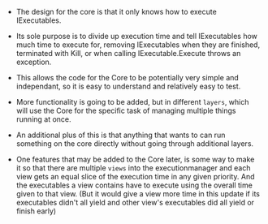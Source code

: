 ﻿- The design for the core is that it only knows how to execute IExecutables.

- Its sole purpose is to divide up execution time and tell IExecutables how much
time to execute for, removing IExecutables when they are finished, terminated with Kill, or
when calling IExecutable.Execute throws an exception.

- This allows the code for the Core to be potentially very simple and independant, so
it is easy to understand and relatively easy to test.

- More functionality is going to be added, but in different `layers`, which will
use the Core for the specific task of managing multiple things running at once.

- An additional plus of this is that anything that wants to can run something on the
core directly without going through additional layers.

- One features that may be added to the Core later, is some way to make it so that there are multiple
`views` into the executionmanager and each view gets an equal slice of the execution time in any given priority.
And the executables a view contains have to execute using the overall time given to that view. (But it
would give a view more time in this update if its executables didn't all yield and other view's executables 
did all yield or finish early)